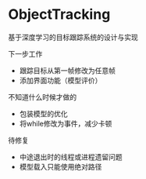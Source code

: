 # ObjectTracking
基于深度学习的目标跟踪系统的设计与实现

下一步工作
- 跟踪目标从第一帧修改为任意帧
- 添加界面功能（模型评价）

不知道什么时候才做的
- 包装模型的优化
- 将while修改为事件，减少卡顿

待修复
- 中途退出时的线程或进程遗留问题
- 模型载入只能使用绝对路径
